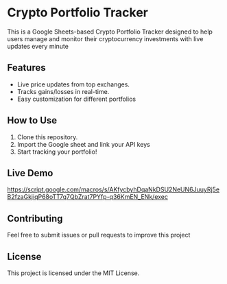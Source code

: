 # Crypto Portfolio Tracker
This is a Google Sheets-based Crypto Portfolio Tracker designed to help users manage and monitor their cryptocurrency investments with live updates every minute

## Features
- Live price updates from top exchanges.
- Tracks gains/losses in real-time.
- Easy customization for different portfolios
  
## How to Use
1. Clone this repository.
2. Import the Google sheet and link your API keys
3. Start tracking your portfolio!

## Live Demo
https://script.google.com/macros/s/AKfycbyhDqaNkDSU2NeUN6JuuyRj5eB2fzaGkjiqP68oTT7q7QbZrat7PYfp-q36KmEN_ENk/exec

## Contributing
Feel free to submit issues or pull requests to improve this project

## License
This project is licensed under the MIT License.
